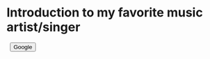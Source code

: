 <html>
<head>
 <link rel="stylesheet" type="text/css" href="style.css">
 <h1>Introduction to my favorite music artist/singer</h1>
</head>
<body>
 <p></p>
<img src="" alt="">
<img src="" alt="">
<button class="btn btn-success" onclick="location.href='[http://google.com](https://open.spotify.com/artist/1igijuBBmlMLyOsrmVbLFE?si=LQprXiqNSF6av9yG3um95w)';">
  Google
</button>
</body>
</html>
